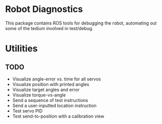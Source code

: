 Robot Diagnostics
=================


This package contains ROS tools for debugging the robot, automating out some of the tedium involved in test/debug.


# Utilities

## TODO

- Visualize angle-error vs. time for all servos
- Visualize position with printed angles
- Visualize target angles and error
- Visualize torque-vs-angle
- Send a sequence of test instructions
- Send a user-inputted location instruction
- Test servo PID
- Test send-to-position with a calibration view